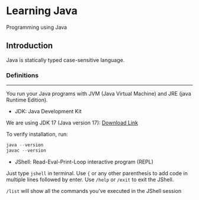 # Learning Java

Programming using Java

## Introduction

Java is statically typed case-sensitive language.

### Definitions

-------------------
You run your Java programs with JVM (Java Virtual Machine) and JRE (java Runtime Edition).

- JDK: Java Development Kit

We are using JDK 17 (Java version 17): [Download Link](https://java.sun.com)

To verify installation, run:

```powershell
java --version 
javac --version
```

- JShell: Read-Eval-Print-Loop interactive program (REPL)

Just type `jshell` in terminal. Use `{` or any other parenthesis to add code in multiple lines followed by enter. Use `/help` or `/exit` to exit the JShell.

`/list` will show all the commands you've executed in the JShell session
